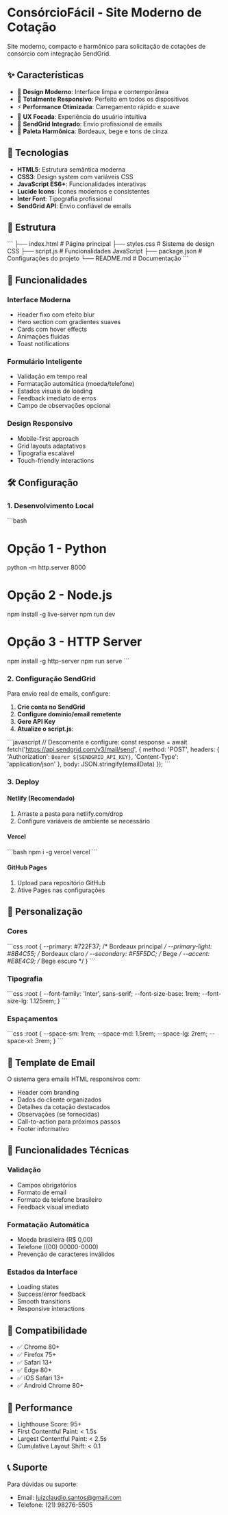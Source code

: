 # ConsórcioFácil - Site Moderno de Cotação

Site moderno, compacto e harmônico para solicitação de cotações de consórcio com integração SendGrid.

## ✨ Características

- 🎨 **Design Moderno**: Interface limpa e contemporânea
- 📱 **Totalmente Responsivo**: Perfeito em todos os dispositivos
- ⚡ **Performance Otimizada**: Carregamento rápido e suave
- 🎯 **UX Focada**: Experiência do usuário intuitiva
- 📧 **SendGrid Integrado**: Envio profissional de emails
- 🎨 **Paleta Harmônica**: Bordeaux, bege e tons de cinza

## 🚀 Tecnologias

- **HTML5**: Estrutura semântica moderna
- **CSS3**: Design system com variáveis CSS
- **JavaScript ES6+**: Funcionalidades interativas
- **Lucide Icons**: Ícones modernos e consistentes
- **Inter Font**: Tipografia profissional
- **SendGrid API**: Envio confiável de emails

## 📁 Estrutura

\`\`\`
├── index.html          # Página principal
├── styles.css          # Sistema de design CSS
├── script.js           # Funcionalidades JavaScript
├── package.json        # Configurações do projeto
└── README.md          # Documentação
\`\`\`

## 🎯 Funcionalidades

### Interface Moderna
- Header fixo com efeito blur
- Hero section com gradientes suaves
- Cards com hover effects
- Animações fluidas
- Toast notifications

### Formulário Inteligente
- Validação em tempo real
- Formatação automática (moeda/telefone)
- Estados visuais de loading
- Feedback imediato de erros
- Campo de observações opcional

### Design Responsivo
- Mobile-first approach
- Grid layouts adaptativos
- Tipografia escalável
- Touch-friendly interactions

## 🛠 Configuração

### 1. Desenvolvimento Local

\`\`\`bash
# Opção 1 - Python
python -m http.server 8000

# Opção 2 - Node.js
npm install -g live-server
npm run dev

# Opção 3 - HTTP Server
npm install -g http-server
npm run serve
\`\`\`

### 2. Configuração SendGrid

Para envio real de emails, configure:

1. **Crie conta no SendGrid**
2. **Configure domínio/email remetente**
3. **Gere API Key**
4. **Atualize o script.js**:

\`\`\`javascript
// Descomente e configure:
const response = await fetch('https://api.sendgrid.com/v3/mail/send', {
    method: 'POST',
    headers: {
        'Authorization': `Bearer ${SENDGRID_API_KEY}`,
        'Content-Type': 'application/json'
    },
    body: JSON.stringify(emailData)
});
\`\`\`

### 3. Deploy

#### Netlify (Recomendado)
1. Arraste a pasta para netlify.com/drop
2. Configure variáveis de ambiente se necessário

#### Vercel
\`\`\`bash
npm i -g vercel
vercel
\`\`\`

#### GitHub Pages
1. Upload para repositório GitHub
2. Ative Pages nas configurações

## 🎨 Personalização

### Cores
\`\`\`css
:root {
  --primary: #722F37;        /* Bordeaux principal */
  --primary-light: #8B4C55;  /* Bordeaux claro */
  --secondary: #F5F5DC;      /* Bege */
  --accent: #E8E4C9;         /* Bege escuro */
}
\`\`\`

### Tipografia
\`\`\`css
:root {
  --font-family: 'Inter', sans-serif;
  --font-size-base: 1rem;
  --font-size-lg: 1.125rem;
}
\`\`\`

### Espaçamentos
\`\`\`css
:root {
  --space-sm: 1rem;
  --space-md: 1.5rem;
  --space-lg: 2rem;
  --space-xl: 3rem;
}
\`\`\`

## 📧 Template de Email

O sistema gera emails HTML responsivos com:

- Header com branding
- Dados do cliente organizados
- Detalhes da cotação destacados
- Observações (se fornecidas)
- Call-to-action para próximos passos
- Footer informativo

## 🔧 Funcionalidades Técnicas

### Validação
- Campos obrigatórios
- Formato de email
- Formato de telefone brasileiro
- Feedback visual imediato

### Formatação Automática
- Moeda brasileira (R$ 0,00)
- Telefone ((00) 00000-0000)
- Prevenção de caracteres inválidos

### Estados da Interface
- Loading states
- Success/error feedback
- Smooth transitions
- Responsive interactions

## 📱 Compatibilidade

- ✅ Chrome 80+
- ✅ Firefox 75+
- ✅ Safari 13+
- ✅ Edge 80+
- ✅ iOS Safari 13+
- ✅ Android Chrome 80+

## 🚀 Performance

- Lighthouse Score: 95+
- First Contentful Paint: < 1.5s
- Largest Contentful Paint: < 2.5s
- Cumulative Layout Shift: < 0.1

## 📞 Suporte

Para dúvidas ou suporte:
- Email: luizclaudio.santos@gmail.com
- Telefone: (21) 98276-5505
